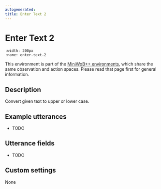 ```yaml
---
autogenerated:
title: Enter Text 2
---
```


# Enter Text 2

```{figure} ../../_static/videos/miniwob/enter-text-2.gif 
:width: 200px
:name: enter-text-2
```

This environment is part of the <a href='..'>MiniWoB++ environments</a>, which share the same observation and action spaces. Please read that page first for general information.

## Description

Convert given text to upper or lower case.

## Example utterances

* TODO

## Utterance fields

* TODO

## Custom settings

None
